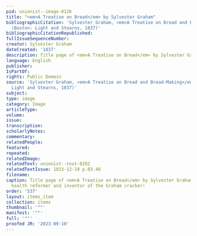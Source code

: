 ```yaml
---
pid: unionist--image-0126
title: "<em>A Treatise on Bread</em> by Sylvester Graham"
bibliographicCitation: 'Sylvester Graham, <em>A Treatise on Bread and Bread-Making</em>
  (Boston: Light and Stearns, 1837)'
bibliographicCitationRepublished: 
fullIssueSequenceNumber: 
creator: Sylvester Graham
dateCreated: '1837'
description: Title page of <em>A Treatise on Bread</em> by Sylvester Graham (1794-1851)
language: English
publisher: 
IsPartOf: 
rights: Public Domain
source: 'Sylvester Graham, <em>A Treatise on Bread and Bread-Making</em> (Boston:
  Light and Stearns, 1837)'
subject: 
type: image
category: Image
articleType: 
volume: 
issue: 
transcription: 
scholarlyNotes: 
commentary: 
relatedPeople: 
featured: 
repeated: 
relatedImage: 
relatedText: unionist--text-0202
relatedTextIssue: 1833-12-19 p.03.48
filename: 
caption: Title page of <em>A Treatise on Bread</em> by Sylvester Graham (1794-1851),
  health reformer and inventor of the Graham cracker!
order: '537'
layout: items_item
collection: items
thumbnail: '""'
manifest: '""'
full: '""'
proofed JR: '2023-09-10'
---
```

